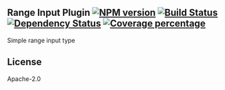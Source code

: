 Range Input Plugin [![NPM version][npm-image]][npm-url] [![Build Status][travis-image]][travis-url] [![Dependency Status][daviddm-image]][daviddm-url] [![Coverage percentage][coveralls-image]][coveralls-url]
---

Simple range input type

## License

Apache-2.0

[npm-image]: https://badge.fury.io/js/input-plugin-range.svg
[npm-url]: https://npmjs.org/package/input-plugin-range
[travis-image]: https://travis-ci.org/punchcard-cms/input-plugin-range.svg
[travis-url]: https://travis-ci.org/punchcard-cms/input-plugin-range
[daviddm-image]: https://david-dm.org/punchcard-cms/input-plugin-range.svg?theme=shields.io
[daviddm-url]: https://david-dm.org/punchcard-cms/input-plugin-range
[coveralls-image]: https://coveralls.io/repos/punchcard-cms/input-plugin-range/badge.svg
[coveralls-url]: https://coveralls.io/r/punchcard-cms/input-plugin-range
